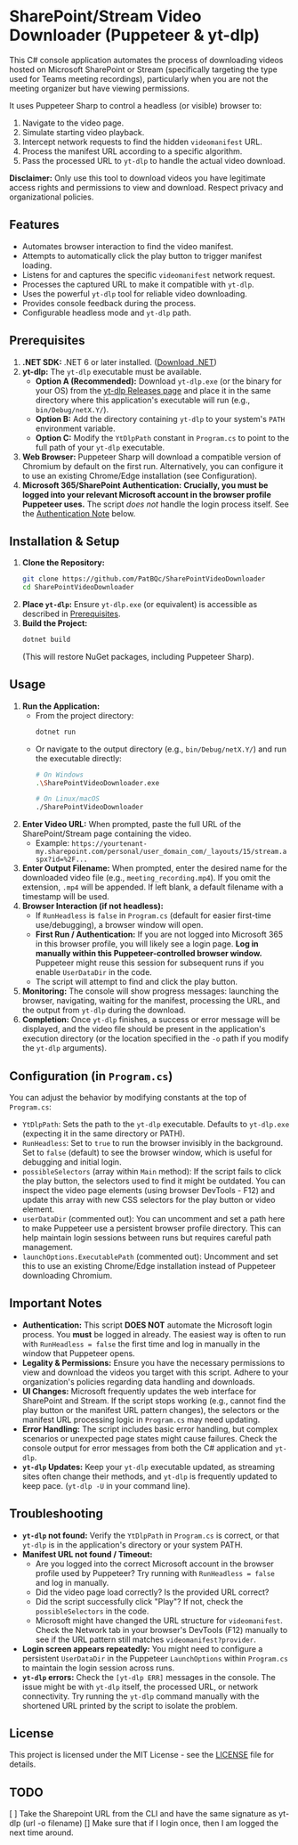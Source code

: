 # SharePoint/Stream Video Downloader (Puppeteer & yt-dlp)

This C# console application automates the process of downloading videos hosted on Microsoft SharePoint or Stream (specifically targeting the type used for Teams meeting recordings), particularly when you are not the meeting organizer but have viewing permissions.

It uses Puppeteer Sharp to control a headless (or visible) browser to:
1.  Navigate to the video page.
2.  Simulate starting video playback.
3.  Intercept network requests to find the hidden `videomanifest` URL.
4.  Process the manifest URL according to a specific algorithm.
5.  Pass the processed URL to `yt-dlp` to handle the actual video download.

**Disclaimer:** Only use this tool to download videos you have legitimate access rights and permissions to view and download. Respect privacy and organizational policies.

## Features

*   Automates browser interaction to find the video manifest.
*   Attempts to automatically click the play button to trigger manifest loading.
*   Listens for and captures the specific `videomanifest` network request.
*   Processes the captured URL to make it compatible with `yt-dlp`.
*   Uses the powerful `yt-dlp` tool for reliable video downloading.
*   Provides console feedback during the process.
*   Configurable headless mode and `yt-dlp` path.

## Prerequisites

1.  **.NET SDK:** .NET 6 or later installed. ([Download .NET](https://dotnet.microsoft.com/download))
2.  **yt-dlp:** The `yt-dlp` executable must be available.
    *   **Option A (Recommended):** Download `yt-dlp.exe` (or the binary for your OS) from the [yt-dlp Releases page](https://github.com/yt-dlp/yt-dlp/releases) and place it in the same directory where this application's executable will run (e.g., `bin/Debug/netX.Y/`).
    *   **Option B:** Add the directory containing `yt-dlp` to your system's `PATH` environment variable.
    *   **Option C:** Modify the `YtDlpPath` constant in `Program.cs` to point to the full path of your `yt-dlp` executable.
3.  **Web Browser:** Puppeteer Sharp will download a compatible version of Chromium by default on the first run. Alternatively, you can configure it to use an existing Chrome/Edge installation (see Configuration).
4.  **Microsoft 365/SharePoint Authentication:** **Crucially, you must be logged into your relevant Microsoft account in the browser profile Puppeteer uses.** The script *does not* handle the login process itself. See the [Authentication Note](#important-notes) below.

## Installation & Setup

1.  **Clone the Repository:**
    ```bash
    git clone https://github.com/PatBQc/SharePointVideoDownloader
    cd SharePointVideoDownloader
    ```
2.  **Place `yt-dlp`:** Ensure `yt-dlp.exe` (or equivalent) is accessible as described in [Prerequisites](#prerequisites).
3.  **Build the Project:**
    ```bash
    dotnet build
    ```
    (This will restore NuGet packages, including Puppeteer Sharp).

## Usage

1.  **Run the Application:**
    *   From the project directory:
        ```bash
        dotnet run
        ```
    *   Or navigate to the output directory (e.g., `bin/Debug/netX.Y/`) and run the executable directly:
        ```bash
        # On Windows
        .\SharePointVideoDownloader.exe

        # On Linux/macOS
        ./SharePointVideoDownloader
        ```
2.  **Enter Video URL:** When prompted, paste the full URL of the SharePoint/Stream page containing the video.
    *   Example: `https://yourtenant-my.sharepoint.com/personal/user_domain_com/_layouts/15/stream.aspx?id=%2F...`
3.  **Enter Output Filename:** When prompted, enter the desired name for the downloaded video file (e.g., `meeting_recording.mp4`). If you omit the extension, `.mp4` will be appended. If left blank, a default filename with a timestamp will be used.
4.  **Browser Interaction (if not headless):**
    *   If `RunHeadless` is `false` in `Program.cs` (default for easier first-time use/debugging), a browser window will open.
    *   **First Run / Authentication:** If you are not logged into Microsoft 365 in this browser profile, you will likely see a login page. **Log in manually within this Puppeteer-controlled browser window.** Puppeteer might reuse this session for subsequent runs if you enable `UserDataDir` in the code.
    *   The script will attempt to find and click the play button.
5.  **Monitoring:** The console will show progress messages: launching the browser, navigating, waiting for the manifest, processing the URL, and the output from `yt-dlp` during the download.
6.  **Completion:** Once `yt-dlp` finishes, a success or error message will be displayed, and the video file should be present in the application's execution directory (or the location specified in the `-o` path if you modify the `yt-dlp` arguments).

## Configuration (in `Program.cs`)

You can adjust the behavior by modifying constants at the top of `Program.cs`:

*   `YtDlpPath`: Sets the path to the `yt-dlp` executable. Defaults to `yt-dlp.exe` (expecting it in the same directory or PATH).
*   `RunHeadless`: Set to `true` to run the browser invisibly in the background. Set to `false` (default) to see the browser window, which is useful for debugging and initial login.
*   `possibleSelectors` (array within `Main` method): If the script fails to click the play button, the selectors used to find it might be outdated. You can inspect the video page elements (using browser DevTools - F12) and update this array with new CSS selectors for the play button or video element.
*   `userDataDir` (commented out): You can uncomment and set a path here to make Puppeteer use a persistent browser profile directory. This can help maintain login sessions between runs but requires careful path management.
*   `launchOptions.ExecutablePath` (commented out): Uncomment and set this to use an existing Chrome/Edge installation instead of Puppeteer downloading Chromium.

## Important Notes

*   **Authentication:** This script **DOES NOT** automate the Microsoft login process. You **must** be logged in already. The easiest way is often to run with `RunHeadless = false` the first time and log in manually in the window that Puppeteer opens.
*   **Legality & Permissions:** Ensure you have the necessary permissions to view and download the videos you target with this script. Adhere to your organization's policies regarding data handling and downloads.
*   **UI Changes:** Microsoft frequently updates the web interface for SharePoint and Stream. If the script stops working (e.g., cannot find the play button or the manifest URL pattern changes), the selectors or the manifest URL processing logic in `Program.cs` may need updating.
*   **Error Handling:** The script includes basic error handling, but complex scenarios or unexpected page states might cause failures. Check the console output for error messages from both the C# application and `yt-dlp`.
*   **`yt-dlp` Updates:** Keep your `yt-dlp` executable updated, as streaming sites often change their methods, and `yt-dlp` is frequently updated to keep pace. (`yt-dlp -U` in your command line).

## Troubleshooting

*   **`yt-dlp` not found:** Verify the `YtDlpPath` in `Program.cs` is correct, or that `yt-dlp` is in the application's directory or your system PATH.
*   **Manifest URL not found / Timeout:**
    *   Are you logged into the correct Microsoft account in the browser profile used by Puppeteer? Try running with `RunHeadless = false` and log in manually.
    *   Did the video page load correctly? Is the provided URL correct?
    *   Did the script successfully click "Play"? If not, check the `possibleSelectors` in the code.
    *   Microsoft might have changed the URL structure for `videomanifest`. Check the Network tab in your browser's DevTools (F12) manually to see if the URL pattern still matches `videomanifest?provider`.
*   **Login screen appears repeatedly:** You might need to configure a persistent `UserDataDir` in the Puppeteer `LaunchOptions` within `Program.cs` to maintain the login session across runs.
*   **`yt-dlp` errors:** Check the `[yt-dlp ERR]` messages in the console. The issue might be with `yt-dlp` itself, the processed URL, or network connectivity. Try running the `yt-dlp` command manually with the shortened URL printed by the script to isolate the problem.

## License

This project is licensed under the MIT License - see the [LICENSE](LICENSE) file for details.


## TODO

[ ] Take the Sharepoint URL from the CLI and have the same signature as yt-dlp (url -o filename)
[] Make sure that if I login once, then I am logged the next time around.
